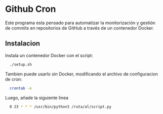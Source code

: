 # Github Cron

Este programa esta pensado para automatizar la monitorización y gestión de commits en repositorios de GitHub a través de un contenedor Docker.


## Instalacion

Instala un contenedor Docker con el script:

```bash
  ./setup.sh
```

Tambien puede usarlo sin Docker, modificando el archivo de configuracion de cron:

```bash
  crontab -e
```

Luego, añade la siguiente linea

```bash
  0 23 * * * /usr/bin/python3 /ruta/al/script.py
```
